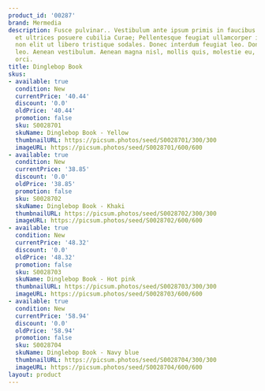 ```yaml
---
product_id: '00287'
brand: Mermedia
description: Fusce pulvinar.. Vestibulum ante ipsum primis in faucibus orci luctus
  et ultrices posuere cubilia Curae; Pellentesque feugiat ullamcorper ipsum. Curabitur
  non elit ut libero tristique sodales. Donec interdum feugiat leo. Donec mattis semper
  leo. Aenean vestibulum. Aenean magna nisl, mollis quis, molestie eu, feugiat in,
  orci.
title: Dinglebop Book
skus:
- available: true
  condition: New
  currentPrice: '40.44'
  discount: '0.0'
  oldPrice: '40.44'
  promotion: false
  sku: S0028701
  skuName: Dinglebop Book - Yellow
  thumbnailURL: https://picsum.photos/seed/S0028701/300/300
  imageURL: https://picsum.photos/seed/S0028701/600/600
- available: true
  condition: New
  currentPrice: '38.85'
  discount: '0.0'
  oldPrice: '38.85'
  promotion: false
  sku: S0028702
  skuName: Dinglebop Book - Khaki
  thumbnailURL: https://picsum.photos/seed/S0028702/300/300
  imageURL: https://picsum.photos/seed/S0028702/600/600
- available: true
  condition: New
  currentPrice: '48.32'
  discount: '0.0'
  oldPrice: '48.32'
  promotion: false
  sku: S0028703
  skuName: Dinglebop Book - Hot pink
  thumbnailURL: https://picsum.photos/seed/S0028703/300/300
  imageURL: https://picsum.photos/seed/S0028703/600/600
- available: true
  condition: New
  currentPrice: '58.94'
  discount: '0.0'
  oldPrice: '58.94'
  promotion: false
  sku: S0028704
  skuName: Dinglebop Book - Navy blue
  thumbnailURL: https://picsum.photos/seed/S0028704/300/300
  imageURL: https://picsum.photos/seed/S0028704/600/600
layout: product
---
```

